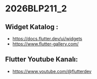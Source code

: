 # 2026BLP211_2

## Widget Katalog : 
* https://docs.flutter.dev/ui/widgets
* https://www.flutter-gallery.com/

## Flutter Youtube Kanalı:
* https://www.youtube.com/@flutterdev
